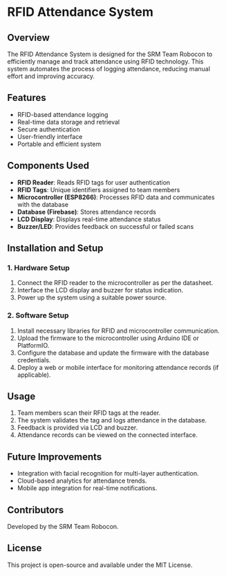 # RFID Attendance System

## Overview
The RFID Attendance System is designed for the SRM Team Robocon to efficiently manage and track attendance using RFID technology. This system automates the process of logging attendance, reducing manual effort and improving accuracy.

## Features
- RFID-based attendance logging
- Real-time data storage and retrieval
- Secure authentication
- User-friendly interface
- Portable and efficient system

## Components Used
- **RFID Reader**: Reads RFID tags for user authentication
- **RFID Tags**: Unique identifiers assigned to team members
- **Microcontroller (ESP8266)**: Processes RFID data and communicates with the database
- **Database (Firebase)**: Stores attendance records
- **LCD Display**: Displays real-time attendance status
- **Buzzer/LED**: Provides feedback on successful or failed scans

## Installation and Setup
### 1. Hardware Setup
1. Connect the RFID reader to the microcontroller as per the datasheet.
2. Interface the LCD display and buzzer for status indication.
3. Power up the system using a suitable power source.

### 2. Software Setup
1. Install necessary libraries for RFID and microcontroller communication.
2. Upload the firmware to the microcontroller using Arduino IDE or PlatformIO.
3. Configure the database and update the firmware with the database credentials.
4. Deploy a web or mobile interface for monitoring attendance records (if applicable).

## Usage
1. Team members scan their RFID tags at the reader.
2. The system validates the tag and logs attendance in the database.
3. Feedback is provided via LCD and buzzer.
4. Attendance records can be viewed on the connected interface.

## Future Improvements
- Integration with facial recognition for multi-layer authentication.
- Cloud-based analytics for attendance trends.
- Mobile app integration for real-time notifications.

## Contributors
Developed by the SRM Team Robocon.

## License
This project is open-source and available under the MIT License.

